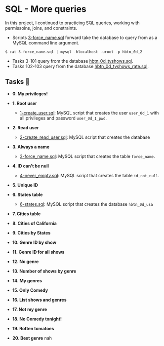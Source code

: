 # SQL - More queries

In this project, I continued to practicing SQL queries, working with
permissoins, joins, and constraints.



* Scripts [3-force_name.sql](./3-force_name.sql) forward take the database to query from
as a MySQL command line argument.

```
$ cat 3-force_name.sql | mysql -hlocalhost -uroot -p hbtn_0d_2
```

* Tasks 3-101 query from the database [hbtn_0d_tvshows.sql](./hbtn_0d_tvshows.sql`).
* Tasks 102-103 query from the database [hbtn_0d_tvshows_rate.sql](./hbtn_0d_tvshows_rate.sql).

## Tasks :page_with_curl:

* **0. My privileges!**
 
* **1. Root user**
  * [1-create_user.sql](./1-create_user.sql): MySQL script that creates the user `user_0d_1` with
  all privileges and password `user_0d_1_pwd`.

* **2. Read user**
  * [2-create_read_user.sql](./2-create_read_user.sql): MySQL script that creates the database
 
* **3. Always a name**
  * [3-force_name.sql](./3-force_name.sql): MySQL script that creates the table `force_name`.
  
* **4. ID can't be null**
  * [4-never_empty.sql](./4-never_empty.sql): MySQL script that creates the table `id_not_null`.
  
* **5. Unique ID**

* **6. States table**
  * [6-states.sql](./6-states.sql): MySQL script that creates the database `hbtn_0d_usa`


* **7. Cities table**

* **8. Cities of California**
 
* **9. Cities by States**

* **10. Genre ID by show**

* **11. Genre ID for all shows**

* **12. No genre**
 
* **13. Number of shows by genre**

* **14. My genres**

* **15. Only Comedy**

* **16. List shows and genres**

* **17. Not my genre**

* **18. No Comedy tonight!**


* **19. Rotten tomatoes**
 

* **20. Best genre**
nah
